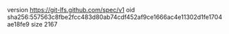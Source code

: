version https://git-lfs.github.com/spec/v1
oid sha256:557563c8fbe2fcc483d80ab74cdf452af9ce1666ac4e11302d1fe1704ae18fe9
size 2167
